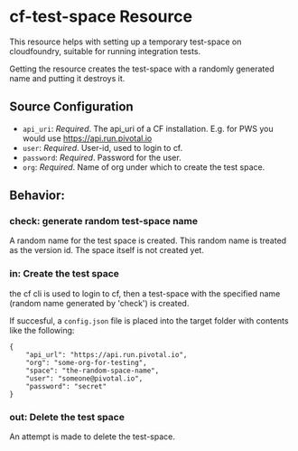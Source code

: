 cf-test-space Resource
======================

This resource helps with setting up a temporary test-space
on cloudfoundry, suitable for running integration tests.

Getting the resource creates the test-space with a randomly generated name
and putting it destroys it.

Source Configuration
--------------------

- `api_uri`: *Required*. The api_uri of a CF installation. E.g. for 
            PWS you would use https://api.run.pivotal.io
- `user`: *Required*. User-id, used to login to cf.
- `password`: *Required*. Password for the user.
- `org`: *Required*. Name of org under which to create the test space.

Behavior:
---------

### check: generate random test-space name

A random name for the test space is created. This random name is
treated as the version id. The space itself is not created yet.

### in: Create the test space

the cf cli is used to login to cf, then a test-space with 
the specified name (random name generated by 'check') is created.

If succesful, a `config.json` file is placed into the target folder with 
contents like the following:

```
{
    "api_url": "https://api.run.pivotal.io",
    "org": "some-org-for-testing",
    "space": "the-random-space-name",
    "user": "someone@pivotal.io",
    "password": "secret"
}
```

### out: Delete the test space

An attempt is made to delete the test-space.
